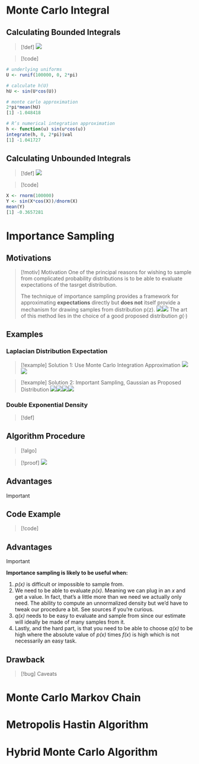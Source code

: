 # Monte Carlo Integral
## Calculating Bounded Integrals
> [!def]
> ![](Monte_Carlo_Methods.assets/image-20240311100031455.png)

> [!code]
```r
# underlying uniforms
U <- runif(100000, 0, 2*pi)

# calculate h(U)
hU <- sin(U*cos(U))

# monte carlo approximation
2*pi*mean(hU)
[1] -1.048418

# R’s numerical integration approximation
h <- function(u) sin(u*cos(u))
integrate(h, 0, 2*pi)$val
[1] -1.041727
```



## Calculating Unbounded Integrals
> [!def]
> ![](Monte_Carlo_Methods.assets/image-20240311100058273.png)

> [!code]
```r
X <- rnorm(100000)
Y <- sin(X*cos(X))/dnorm(X)
mean(Y)
[1] -0.3657281

```




# Importance Sampling
## Motivations
> [!motiv] Motivation
> One of the principal reasons for wishing to sample from complicated probability distributions is to be able to evaluate expectations of the tasrget distribution.
> 
> The technique of importance sampling provides a framework for approximating **expectations** directly but **does not** itself provide a mechanism for drawing samples from distribution p(z).
> ![](Monte_Carlo_Methods.assets/image-20240310230935332.png)![](Monte_Carlo_Methods.assets/image-20240310230942435.png)
> The art of this method lies in the choice of a good proposed distribution $g(\cdot)$


## Examples
### Laplacian Distribution Expectation
> [!example] Solution 1: Use Monte Carlo Integration Approximation
> ![](Monte_Carlo_Methods.assets/image-20240310231241173.png)![](Monte_Carlo_Methods.assets/image-20240311100200136.png)

> [!example] Solution 2: Important Sampling, Gaussian as Proposed Distribution
> ![](Monte_Carlo_Methods.assets/image-20240311095824543.png)![](Monte_Carlo_Methods.assets/image-20240311100552777.png)![](Monte_Carlo_Methods.assets/image-20240311095839222.png)![](Monte_Carlo_Methods.assets/image-20240311095844397.png)



### Double Exponential Density
> [!def]
> 



 


## Algorithm Procedure
> [!algo]




> [!proof]
> ![](Basic_Sampling_Algorithms.assets/image-20240310213733875.png)


## Advantages
> [!important]
> 





## Code Example
> [!code]



## Advantages
> [!important]
> **Importance sampling is likely to be useful when:**
> 1. _p(x)_ is difficult or impossible to sample from.
> 2. We need to be able to evaluate _p(x)_. Meaning we can plug in an _x_ and get a value. In fact, that’s a little more than we need we actually only need. The ability to compute an unnormalized density but we’d have to tweak our procedure a bit. See sources if you’re curious.
> 3. _q(x)_ needs to be easy to evaluate and sample from since our estimate will ideally be made of many samples from it.
> 4. Lastly, and the hard part, is that you need to be able to choose _q(x)_ to be high where the absolute value of _p(x)_ times _f(x_) is high which is not necessarily an easy task.


## Drawback
> [!bug] Caveats


# Monte Carlo Markov Chain




# Metropolis Hastin Algorithm




# Hybrid Monte Carlo Algorithm